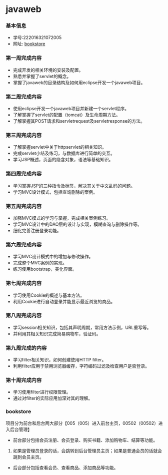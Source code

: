 ﻿# javaweb


### 基本信息
* 学号:222016321072005
* 网址: [bookstore](http://120.79.68.168:8081/gitbook/login.jsp)
        

### 第一周完成内容
* 完成开发的相关环境的安装及配置。
* 熟悉并掌握了servlet的概念。
* 掌握了javaweb的目录结构及如何用eclipse开发一个javaweb项目。

### 第二周完成内容
* 使用eclipse开发一个javaweb项目并新建一个servlet程序。
* 了解掌握了servlet的配置（tomcat）及生命周期方法。
* 了解掌握其POST请求和servletrequest及servletresponse的方法。

### 第三周完成内容
* 了解掌握servlet中关于httpservlet的相关知识。
* 完成servlet小结及练习，与数据库进行简单的交互。
* 学习JSP概述，页面的隐含对象，语法等基础知识。

### 第四周完成内容
* 学习掌握JSP的三种指令及标签，解决其关于中文乱码的问题。
* 学习MVC设计模式，包括查询删除的案例。

### 第五周完成内容
* 加强MVC模式的学习与掌握，完成相关案例练习。
* 学习MVC设计中的DAO层的设计与实现，模糊查询与删除操作等。
* 细化完善注册登录功能。

### 第六周完成内容
* 学习MVC设计模式中的增加与修改操作。
* 完成整个MVC案例的实现。
* 练习使用bootstrap，美化界面。

### 第七周完成内容
* 学习使用Cookie的概述与基本方法。
* 利用Cookie进行自动登录并能显示最近浏览的商品。

### 第八周完成内容
* 学习session相关知识，包括其声明周期，常用方法示例，URL重写等。
* 并利用其相关知识完成简易购物车，验证码。

### 第九周完成的内容
* 学习filter相关知识，如何创建使用HTTP filter。
* 利用filter应用于禁用浏览器缓存，字符编码过滤及检查用户是否登录。

### 第十周完成内容
* 学习使用filter进行权限管理。
* 通过对filter的实际应用加深对其的理解。

### bookstore
项目分为前台和后台两大部分【005（005）进入前台主页，00502（00502）进入后台管理】
* 前台部分包括会员注册、会员登录、购买书籍、添加购物车、结算等功能。
1. 如果是管理员登录的话，会跳转到后台管理员主页；如果是普通会员的话就会跳到会员主页。
* 后台部分包括查看会员、查看商品、添加商品等功能。

